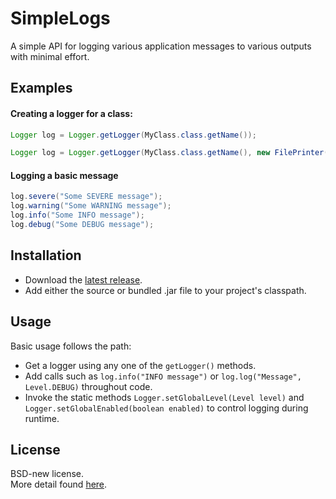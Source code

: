 # SimpleLogs
A simple API for logging various application messages to various outputs with minimal effort.

## Examples
#### Creating a logger for a class:
```java
Logger log = Logger.getLogger(MyClass.class.getName());
```
```java
Logger log = Logger.getLogger(MyClass.class.getName(), new FilePrinter("error.log"), Level.SEVERE);
```
#### Logging a basic message
```java
log.severe("Some SEVERE message");
log.warning("Some WARNING message");
log.info("Some INFO message");
log.debug("Some DEBUG message");
```
## Installation
* Download the [latest release](https://github.com/kkorolyov/SimpleLogs/releases/latest).
* Add either the source or bundled .jar file to your project's classpath.

## Usage
Basic usage follows the path:
* Get a logger using any one of the `getLogger()` methods.
* Add calls such as `log.info("INFO message")` or `log.log("Message", Level.DEBUG)` throughout code.
* Invoke the static methods `Logger.setGlobalLevel(Level level)` and `Logger.setGlobalEnabled(boolean enabled)` to control logging during runtime.

## License
BSD-new license.  
More detail found [here](LICENSE).
